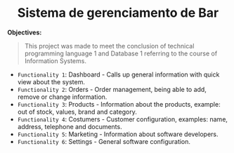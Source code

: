 <h1 align="center"> Sistema de gerenciamento de Bar </h1>

**Objectives:**
>This project was made to meet the conclusion of technical programming language 1 and Database 1 referring to the course of Information Systems.


- `Functionality 1`: Dashboard - Calls up general information with quick view about the system.
- `Functionality 2`: Orders - Order management, being able to add, remove or change information.
- `Functionality 3`: Products - Information about the products, example: out of stock, values, brand and category.
- `Functionality 4`: Costumers - Customer configuration, examples: name, address, telephone and documents.
- `Functionality 5`: Marketing - Information about software developers.
- `Functionality 6`: Settings - General software configuration.
